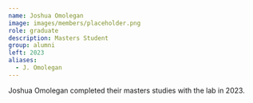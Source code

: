 ```yaml
---
name: Joshua Omolegan
image: images/members/placeholder.png
role: graduate
description: Masters Student
group: alumni
left: 2023
aliases:
  - J. Omolegan
---
```


Joshua Omolegan completed their masters studies with the lab in 2023.
